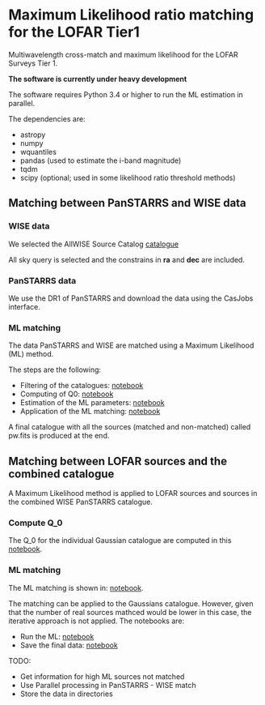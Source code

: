 # Maximum Likelihood ratio matching for the LOFAR Tier1

Multiwavelength cross-match and maximum likelihood for the LOFAR 
Surveys Tier 1.

**The software is currently under heavy development**

The software requires Python 3.4 or higher to run the ML estimation in 
parallel.

The dependencies are:
* astropy
* numpy
* wquantiles
* pandas (used to estimate the i-band magnitude)
* tqdm
* scipy (optional; used in some likelihood ratio threshold methods)

## Matching between PanSTARRS and WISE data

### WISE data

We selected the AllWISE Source Catalog 
[catalogue](http://irsa.ipac.caltech.edu/cgi-bin/Gator/nph-dd?catalog=allwise_p3as_psd&mode=html&passproj&)

All sky query is selected and the constrains in __ra__ and __dec__ are included.

### PanSTARRS data

We use the DR1 of PanSTARRS and download the data using the CasJobs interface.

### ML matching

The data PanSTARRS and WISE are matched using a Maximum Likelihood (ML) method.

The steps are the following:
- Filtering of the catalogues: [notebook](https://github.com/nudomarinero/mltier1/blob/master/PanSTARRS_WISE_catalogues.ipynb)
- Computing of Q0: [notebook](https://github.com/nudomarinero/mltier1/blob/master/PanSTARRS_WISE_Q0.ipynb)
- Estimation of the ML parameters: [notebook](https://github.com/nudomarinero/mltier1/blob/master/PanSTARRS_WISE_pre_ml.ipynb)
- Application of the ML matching: [notebook](https://github.com/nudomarinero/mltier1/blob/master/PanSTARRS_WISE_ML.ipynb)

A final catalogue with all the sources (matched and non-matched) called pw.fits 
is produced at the end. 

## Matching between LOFAR sources and the combined catalogue

A Maximum Likelihood method is applied to LOFAR sources and sources
in the combined WISE PanSTARRS catalogue.

### Compute Q_0

The Q_0 for the individual Gaussian catalogue are computed in this 
[notebook](https://github.com/nudomarinero/mltier1/blob/master/Match_LOFAR_Q0_gaus.ipynb).

### ML matching

The ML matching is shown in:
[notebook](https://github.com/nudomarinero/mltier1/blob/master/Match_LOFAR_combined.ipynb).

The matching can be applied to the Gaussians catalogue. However, given 
that the number of real sources mathced would be lower in this case, 
the iterative approach is not applied. The notebooks are:
* Run the ML: [notebook](https://github.com/nudomarinero/mltier1/blob/master/Match_LOFAR_combined_gaus.ipynb)
* Save the final data: [notebook](https://github.com/nudomarinero/mltier1/blob/master/Save_gaus.ipynb)

TODO:
* Get information for high ML sources not matched
* Use Parallel processing in PanSTARRS - WISE match
* Store the data in directories
